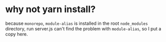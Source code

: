 # why not yarn install?

because `monorepo`, `module-alias` is installed in the root `node_modules` directory, run server.js can't find the problem with `module-alias`, so I put a copy here.
